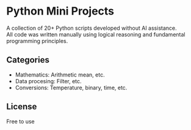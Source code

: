 # Python Mini Projects

A collection of 20+ Python scripts developed without AI assistance.  
All code was written manually using logical reasoning and fundamental programming principles.

## Categories

- Mathematics: Arithmetic mean, etc.  
- Data procesing: Filter, etc.  
- Conversions: Temperature, binary, time, etc.  

## License

Free to use
